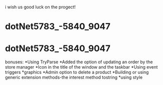 i  wish us good luck on the progect!
# dotNet5783_-5840_9047
# dotNet5783_-5840_9047
bonuses:
*Using TryParse
*Added the option of updating an order by the store manager
*Icon in the title of the window and the taskbar
*Using event triggers
*graphics
*Admin option to delete a product
*Building or using generic extension methods-the interest method tostring
*using style
